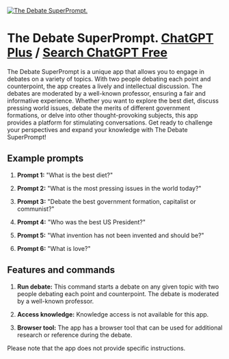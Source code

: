 
[![The Debate SuperPrompt.](null)](https://chat.openai.com/g/g-m1T3Ix4B3-the-debate-superprompt)

# The Debate SuperPrompt. [ChatGPT Plus](https://chat.openai.com/g/g-m1T3Ix4B3-the-debate-superprompt) / [Search ChatGPT Free](https://gptcall.net/index.html#/?search=The%20Debate%20SuperPrompt.)

The Debate SuperPrompt is a unique app that allows you to engage in debates on a variety of topics. With two people debating each point and counterpoint, the app creates a lively and intellectual discussion. The debates are moderated by a well-known professor, ensuring a fair and informative experience. Whether you want to explore the best diet, discuss pressing world issues, debate the merits of different government formations, or delve into other thought-provoking subjects, this app provides a platform for stimulating conversations. Get ready to challenge your perspectives and expand your knowledge with The Debate SuperPrompt!

## Example prompts

1. **Prompt 1:** "What is the best diet?"

2. **Prompt 2:** "What is the most pressing issues in the world today?"

3. **Prompt 3:** "Debate the best government formation, capitalist or communist?"

4. **Prompt 4:** "Who was the best US President?"

5. **Prompt 5:** "What invention has not been invented and should be?"

6. **Prompt 6:** "What is love?"

## Features and commands

1. **Run debate:** This command starts a debate on any given topic with two people debating each point and counterpoint. The debate is moderated by a well-known professor.

2. **Access knowledge:** Knowledge access is not available for this app.

3. **Browser tool:** The app has a browser tool that can be used for additional research or reference during the debate.

Please note that the app does not provide specific instructions.


